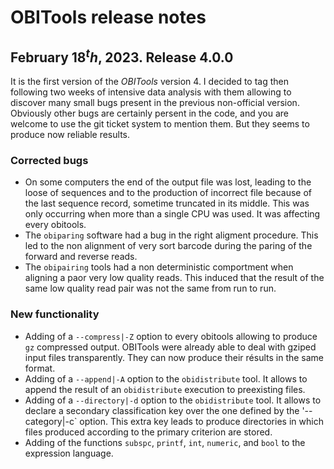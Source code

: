 # OBITools release notes

## February $18^th$, 2023. Release 4.0.0

It is the first version of the *OBITools* version 4. I decided to tag then following two weeks
of intensive data analysis with them allowing to discover many small bugs present in the previous
non-official version. Obviously other bugs are certainly persent in the code, and you are welcome
to use the git ticket system to mention them. But they seems to produce now reliable results.

### Corrected bugs

- On some computers the end of the output file was lost, leading to the loose of sequences and
  to the production of incorrect file because of the last sequence record, sometime truncated in 
  its middle. This was only occurring when more than a single CPU was used. It was affecting every obitools.
- The `obiparing` software had a bug in the right aligment procedure. This led to the non alignment
  of very sort barcode during the paring of the forward and reverse reads.
- The `obipairing` tools had a non deterministic comportment when aligning a paor very low quality reads.
  This induced that the result of the same low quality read pair was not the same from run to run.

### New functionality

- Adding of a `--compress|-Z` option to every obitools allowing to produce `gz` compressed output. OBITools
  were already able to deal with gziped input files transparently. They can now produce their résults in the same format.
- Adding of a `--append|-A` option to the `obidistribute` tool. It allows to append the result of an 
  `obidistribute` execution to preexisting files.
- Adding of a `--directory|-d` option to the `obidistribute` tool. It allows to declare a secondary 
  classification key over the one defined by the '--category|-c` option. This extra key leads to produce
  directories in which files produced according to the primary criterion are stored.
- Adding of the functions `subspc`, `printf`, `int`, `numeric`, and `bool` to the expression language. 